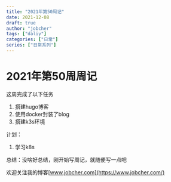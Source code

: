 ```yaml
---
title: "2021年第50周记"
date: 2021-12-08
draft: true
author: "jobcher"
tags: ["daliy"]
categories: ["日常"]
series: ["日常系列"]
---
```


# 2021年第50周周记
这周完成了以下任务  
  
1. 搭建hugo博客
2. 使用docker封装了blog
3. 搭建k3s环境

计划：
1. 学习k8s
  
总结：没啥好总结，刚开始写周记，就随便写一点吧
  
欢迎关注我的博客[www.jobcher.com](https://www.jobcher.com/)